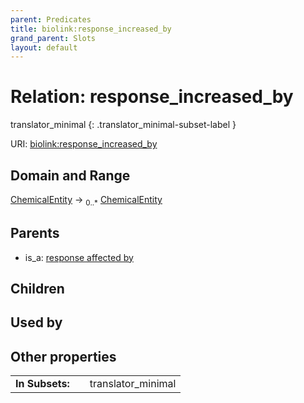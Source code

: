 ```yaml
---
parent: Predicates
title: biolink:response_increased_by
grand_parent: Slots
layout: default
---
```


# Relation: response_increased_by

translator_minimal
{: .translator_minimal-subset-label }




URI: [biolink:response_increased_by](https://w3id.org/biolink/vocab/response_increased_by)

## Domain and Range

[ChemicalEntity](ChemicalEntity.md) ->  <sub>0..\*</sub> [ChemicalEntity](ChemicalEntity.md)

## Parents

 *  is_a: [response affected by](response_affected_by.md)

## Children


## Used by


## Other properties

|  |  |  |
| --- | --- | --- |
| **In Subsets:** | | translator_minimal |

